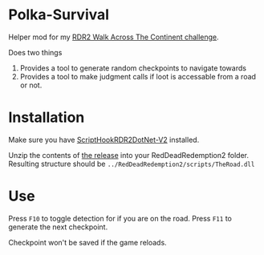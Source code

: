 # Polka-Survival
Helper mod for my [RDR2 Walk Across The Continent challenge](https://youtu.be/jvPfWKgUuY4). 

Does two things
1. Provides a tool to generate random checkpoints to navigate towards
2. Provides a tool to make judgment calls if loot is accessable from a road or not.

# Installation
Make sure you have [ScriptHookRDR2DotNet-V2](https://github.com/Halen84/ScriptHookRDR2DotNet-V2) installed.

Unzip the contents of [the release](https://github.com/PolkaCowboy/The-Road/releases/) into your RedDeadRedemption2 folder. Resulting structure should be `../RedDeadRedemption2/scripts/TheRoad.dll`

# Use
Press `F10` to toggle detection for if you are on the road.
Press `F11` to generate the next checkpoint. 

Checkpoint won't be saved if the game reloads.
